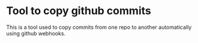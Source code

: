 # Tool to copy github commits

This is a tool used to copy commits from one repo to another automatically using github webhooks.
